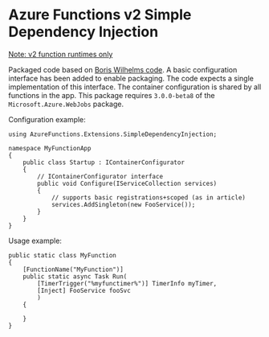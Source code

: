 ﻿Azure Functions v2 Simple Dependency Injection
==============================================

[Note: v2 function runtimes only](https://docs.microsoft.com/en-us/azure/azure-functions/functions-versions)

Packaged code based on [Boris Wilhelms code](https://blog.wille-zone.de/post/azure-functions-proper-dependency-injection/). A basic configuration interface has been added to enable packaging. The code expects a single implementation of this interface. The container configuration is shared by all functions in the app. This package requires `3.0.0-beta8` of the `Microsoft.Azure.WebJobs` package.

Configuration example:

    using AzureFunctions.Extensions.SimpleDependencyInjection;

    namespace MyFunctionApp 
    {
        public class Startup : IContainerConfigurator
        {
            // IContainerConfigurator interface
            public void Configure(IServiceCollection services)
            {
                // supports basic registrations+scoped (as in article)
                services.AddSingleton(new FooService());
            }
        }
    }   

Usage example:

    public static class MyFunction
    {
        [FunctionName("MyFunction")]
        public static async Task Run(
            [TimerTrigger("%myfunctimer%")] TimerInfo myTimer,
            [Inject] FooService fooSvc
            )
        {
    
        }
    }
